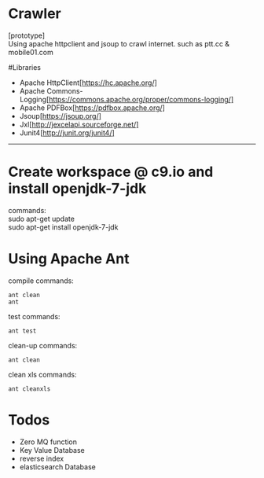 # Crawler
  [prototype]  
    Using apache httpclient and jsoup to crawl internet. such as ptt.cc & mobile01.com

#Libraries

  - Apache HttpClient[https://hc.apache.org/]
  - Apache Commons-Logging[https://commons.apache.org/proper/commons-logging/]
  - Apache PDFBox[https://pdfbox.apache.org/]
  - Jsoup[https://jsoup.org/]
  - Jxl[http://jexcelapi.sourceforge.net/]
  - Junit4[http://junit.org/junit4/]

***
# Create workspace @ c9.io and install openjdk-7-jdk  
  commands:  
    sudo apt-get update  
    sudo apt-get install openjdk-7-jdk  

# Using Apache Ant

  compile commands:  
  
    ant clean  
    ant  

  test commands:  
    
    ant test  

  clean-up commands:  
    
    ant clean
    
  clean xls commands:  
    
    ant cleanxls
    

# Todos  
  - Zero MQ function
  - Key Value Database
  - reverse index
  - elasticsearch Database

